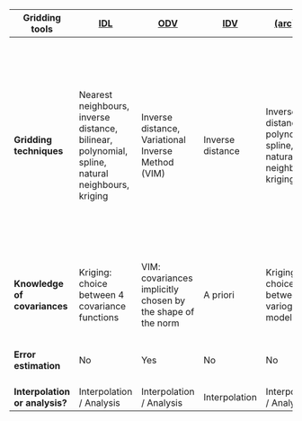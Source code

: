 |Gridding tools | [IDL](http://www.harrisgeospatial.com/ProductsandTechnology/Software/IDL.aspx) | [ODV](https://odv.awi.de/) | [IDV](http://www.unidata.ucar.edu/software/idv/) | [(arc)GIS](http://www.unidata.ucar.edu/software/idv/) | [DIVA](https://github.com/gher-ulg/DIVA) | [divand](https://github.com/gher-ulg/divand.jl)|[diva-on-web](http://ec.oceanbrowser.net/emodnet/diva.html) | [SURFER](http://www.goldensoftware.com/products/surfer) | [Ferret](http://ferret.pmel.noaa.gov/Ferret/) | [GNU R](https://www.r-project.org/)| [Panoply](https://www.giss.nasa.gov/tools/panoply/)|
| ------------- | --- | --- | --- | -------- | ---- | ------ | ---------- | ------ | ------ | ----- | -------|
|**Gridding techniques** | Nearest neighbours, inverse distance, bilinear, polynomial, spline, natural neighbours, kriging  |Inverse distance, Variational Inverse Method (VIM) | Inverse distance | Inverse distance, polynomial, spline, natural neighbours, kriging | Variational Inverse Method| Variational Inverse Method| Variational Inverse Method| Nearest neighbour, moving average, linear, inverse distance, radial basis function, (local) polynomial, natural neighbours, minimum curvature, Modified Shepard's Method, kriging| Nearest neighbour, moving average, linear |Inverse distance, moving average, linear, spline, kriging |Linear | 
|**Knowledge of covariances**| Kriging: choice between 4 covariance functions|VIM: covariances implicitly chosen by the shape of the norm|A priori|Kriging: choice between 5 variogram models|VIM: covariances implicitly chosen by the shape of the norm|VIM: covariances implicitly chosen by the shape of the norm|VIM: covariances implicitly chosen by the shape of the norm|Kriging: choice between 10 variogram models or a combination of each|A priori|Kriging: choice between 3 variogram models|A priori|
|**Error estimation**|No|Yes|No|No|Yes|Yes|Yes|No (only RMSE with respect to the data)|No|No|No|
|**Interpolation or analysis?**|Interpolation / Analysis|Interpolation / Analysis|Interpolation|Interpolation / Analysis|Analysis|Analysis|Analysis|Interpolation / Analysis|Interpolation|Interpolation / Analysis|Interpolation|



